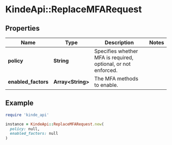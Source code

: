 # KindeApi::ReplaceMFARequest

## Properties

| Name | Type | Description | Notes |
| ---- | ---- | ----------- | ----- |
| **policy** | **String** | Specifies whether MFA is required, optional, or not enforced. |  |
| **enabled_factors** | **Array&lt;String&gt;** | The MFA methods to enable. |  |

## Example

```ruby
require 'kinde_api'

instance = KindeApi::ReplaceMFARequest.new(
  policy: null,
  enabled_factors: null
)
```

